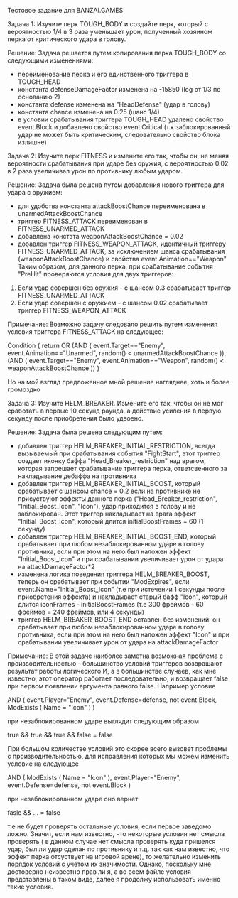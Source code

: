 Тестовое задание для BANZAI.GAMES

Задача 1:
Изучите перк TOUGH_BODY и создайте перк, который с вероятностью 
1/4 в 3 раза уменьшает урон, полученный хозяином перка от критического удара в голову.

Решение: 
Задача решается путем копирования перка TOUGH_BODY со следующими изменениями: 
- переименование перка и его единственного триггера в TOUGH_HEAD
- константа defenseDamageFactor изменена на -15850 (log от 1/3 по основанию 2)
- константа defense изменена на "HeadDefense" (удар в голову)
- константа chance изменена на 0.25 (шанс 1/4)
- в условии срабатывания триггера TOUGH_HEAD удалено свойство event.Block и добавлено свойство event.Critical (т.к заблокированный удар
не может быть критическим, следовательно свойство блока излишне)

Задача 2:
Изучите перк FITNESS и измените его так, чтобы он, не меняя вероятности срабатывания
при ударе без оружия, с вероятностью 0.02 в 2 раза увеличивал урон по противнику любым ударом.

Решение:
Задача была решена путем добавления нового триггера для удара с оружием:
- для удобства константа attackBoostChance переименована в unarmedAttackBoostChance
- триггер FITNESS_ATTACK переименован в FITNESS_UNARMED_ATTACK
- добавлена констата weaponAttackBoostChance = 0.02
- добавлен триггер FITNESS_WEAPON_ATTACK, идентичный триггеру FITNESS_UNARMED_ATTACK, за исключением шанса срабатывания (weaponAttackBoostChance) и свойства event.Animation=="Weapon"
Таким образом, для данного перка, при срабатывание события "PreHit" проверяются условия для двух триггеров:
1) Если удар совершен без оружия - с шансом 0.3 срабатывает триггер FITNESS_UNARMED_ATTACK
2) Если удар совершен с оружием - с шансом 0.02 срабатывает триггер FITNESS_WEAPON_ATTACK

Примечание:
Возможно задачу следовало решить путем изменения условия триггера FITNESS_ATTACK на следующее:

Condition
    {
      return OR (AND ( event.Target=="Enemy", event.Animation=="Unarmed", random() < unarmedAttackBoostChance )),
      (AND ( event.Target=="Enemy", event.Animation=="Weapon", random() < weaponAttackBoostChance ))
    }
    
Но на мой взгляд предложенное мной решение нагляднее, хоть и более громоздко

Задача 3:
Изучите HELM_BREAKER. Измените его так, чтобы он не мог сработать в первые
10 секунд раунда, а действие усиления в первую секунду после приобретения было
удвоено.

Решение:
Задача была решена следующим путем:
- добавлен триггер HELM_BREAKER_INITIAL_RESTRICTION, всегда вызываемый при срабатывания события "FightStart", этот триггер создает иконку баффа "Head_Breaker_restriction" над врагом, которая запрешает срабатывание триггера перка, ответсвенного за накладывание дебаффа на противника
- добавлен триггер HELM_BREAKER_INITIAL_BOOST, который срабатывает с шансом chance = 0.2 если на противнике не присуствуют эффекты данного перка ("Head_Breaker_restriction", "Initial_Boost_Icon", "Icon"), удар приходится в голову и не заблокирован. Этот триггер накладывает на врага эффект "Initial_Boost_Icon", который длится initialBoostFrames = 60 (1 секунду)
- добавлен триггер HELM_BREAKER_INITIAL_BOOST_END, который срабатывает при любом незаблокированном ударе в голову противника, если при этом на него был наложен эффект "Initial_Boost_Icon" и при срабатывании увеличивает урон от удара на attackDamageFactor*2
- изменена логика поведения триггера HELM_BREAKER_BOOST, теперь он срабатывает при событии "ModExpires", если event.Name="Initial_Boost_Icon" (т.е при истечении 1 секунды после приобретения эффекта) и накладывает старый бафф "Icon", который длится iconFrames - initialBoostFrames (т.е 300 фреймов - 60 фреймов = 240 фреймов, или 4 секунды)
- триггер HELM_BREAKER_BOOST_END оставлен без изменений: он срабатывает при любом незаблокированном ударе в голову противника, если при этом на него был наложен эффект "Icon" и при срабатывании увеличивает урон от удара на attackDamageFactor

Примечание: 
В этой задаче наиболее заметна возможная проблема с производительностью - большинство условий триггеров возврашают результат работы логического И, а в большинстве случаев, как мне известно, этот оператор работает последовательно, и возвращает false при первом появлении аргумента равного false. Например условие

AND ( event.Player="Enemy", event.Defense=defense, not event.Block, ModExists ( Name = "Icon" ) )

при незаблокированном ударе выглядит следующим образом

true && true && true && false = false

При большом количестве условий это скорее всего вызовет проблемы с производительностью, для исправления которых мы можем изменить условие на следующее

AND ( ModExists ( Name = "Icon" ), event.Player="Enemy", event.Defense=defense, not event.Block )

при незаблокированном ударе оно вернет

fasle && ... = false

т.е не будет проверять остальные условия, если первое заведомо ложно.
Значит, если нам известно, что некоторые условия нет смысла проверять ( в данном случае нет смысла проверять куда пришелся удар, был ли удар сделан по противнику и т.д. так как нам известно, что эффект перка отсуствует на игровой арене), то желательно изменить порядок условий с учетом их значимости. Однако, поскольку мне достоверно неизвестно прав ли я, а во всем файле условия представлены в таком виде, далее я продолжу использовать именно такие условия.
